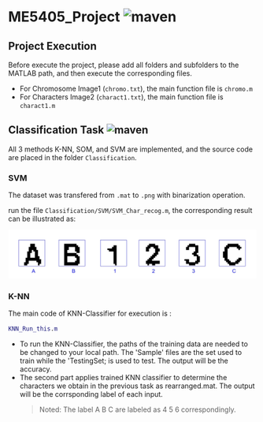 # ME5405_Project ![maven](https://img.shields.io/badge/NUS-ME5405-blue)
## Project Execution
Before execute the project, please add all folders and subfolders to the MATLAB path, and then execute the corresponding files.
- For Chromosome Image1 (`chromo.txt`), the main function file is `chromo.m`
- For Characters Image2 (`charact1.txt`), the main function file is `charact1.m`

## Classification Task ![maven](https://img.shields.io/badge/Conventional-Classification-important)
All 3 methods K-NN, SOM, and SVM are implemented, and the source code are placed in the folder `Classification`.
### SVM
The dataset was transfered from `.mat` to `.png` with binarization operation.

run the file `Classification/SVM/SVM_Char_recog.m`, the corresponding result can be illustrated as:

<div align=center>
      <img src="Classification/SVM/characters_recognition.jpg" width="600"/>
</div>

### K-NN
The main code of KNN-Classifier for execution is :
```matlab
KNN_Run_this.m
```
- To run the KNN-Classifier, the paths of the training data are needed to be changed to your local path. The 'Sample' files are the set used to train while the 'TestingSet; is used to test. The output will be the accuracy.
- The second part applies trained KNN classifier to determine the characters we obtain in the previous task as rearranged.mat. The output will be the corrsponding label of each input. 
  >Noted: The label A B C are labeled as 4 5 6 correspondingly.
